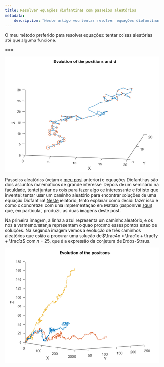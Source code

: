 ```yaml
---
title: Resolver equações diofantinas com passeios aleatórios
metadata:
    description: "Neste artigo vou tentar resolver equações diofantinas com passeios aleatórios."
---
```


O meu método preferido para resolver equações: tentar coisas aleatórias até que alguma funcione.

===

![A 3D graph showing the random walk evolution](erdos1All.png)

Passeios aleatórios (vejam o [meu post](../random-walk-simulations) anterior) e equações Diofantinas são dois assuntos matemáticos de grande interesse. Depois de um seminário na faculdade, tentei juntar os dois para fazer algo de interessante e foi isto que inventei: tentar usar um caminho aleatório para encontrar soluções de uma equação Diofantina! [Neste](https://drive.google.com/open?id=0ByBeLS6ciLYVY1dXWVlvY2JSdGM) relatório, tento explanar como decidi fazer isso e como o concretizei com uma implementação em Matlab (disponível [aqui](https://github.com/RojerGS/projects/tree/master/randomWalks/diophantineEqs)) que, em particular, produziu as duas imagens deste post.

Na primeira imagem, a linha a azul representa um caminho aleatório, e os nós a vermelho/laranja representam o quão próximo esses pontos estão de soluções. Na segunda imagem vemos a evolução de três caminhos aleatórios que estão a procurar uma solução de $\frac4n = \frac1x + \frac1y + \frac1z$ com<b> </b>$n = 25$, que é a expressão da conjetura de Erdos-Straus.

![Three random walks in 3D](erdos25Pos.png)
